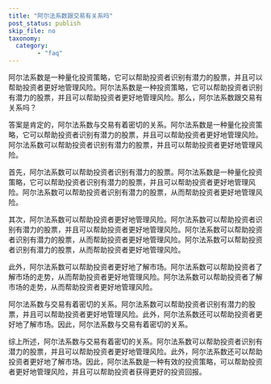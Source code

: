 ```yaml
---
title: "阿尔法系数跟交易有关系吗"
post_status: publish
skip_file: no
taxonomy:
  category:
        - "faq"
---
```


阿尔法系数是一种量化投资策略，它可以帮助投资者识别有潜力的股票，并且可以帮助投资者更好地管理风险。阿尔法系数是一种投资策略，它可以帮助投资者识别有潜力的股票，并且可以帮助投资者更好地管理风险。那么，阿尔法系数跟交易有关系吗？

答案是肯定的，阿尔法系数与交易有着密切的关系。阿尔法系数是一种量化投资策略，它可以帮助投资者识别有潜力的股票，并且可以帮助投资者更好地管理风险。阿尔法系数可以帮助投资者识别有潜力的股票，并且可以帮助投资者更好地管理风险。

首先，阿尔法系数可以帮助投资者识别有潜力的股票。阿尔法系数是一种量化投资策略，它可以帮助投资者识别有潜力的股票，并且可以帮助投资者更好地管理风险。阿尔法系数可以帮助投资者识别有潜力的股票，从而帮助投资者更好地管理风险。

其次，阿尔法系数可以帮助投资者更好地管理风险。阿尔法系数可以帮助投资者识别有潜力的股票，并且可以帮助投资者更好地管理风险。阿尔法系数可以帮助投资者识别有潜力的股票，从而帮助投资者更好地管理风险。阿尔法系数可以帮助投资者识别有潜力的股票，从而帮助投资者更好地管理风险。

此外，阿尔法系数可以帮助投资者更好地了解市场。阿尔法系数可以帮助投资者了解市场的走势，从而帮助投资者更好地管理风险。阿尔法系数可以帮助投资者了解市场的走势，从而帮助投资者更好地管理风险。

阿尔法系数与交易有着密切的关系。阿尔法系数可以帮助投资者识别有潜力的股票，并且可以帮助投资者更好地管理风险。此外，阿尔法系数还可以帮助投资者更好地了解市场。因此，阿尔法系数与交易有着密切的关系。

综上所述，阿尔法系数与交易有着密切的关系。阿尔法系数可以帮助投资者识别有潜力的股票，并且可以帮助投资者更好地管理风险。此外，阿尔法系数还可以帮助投资者更好地了解市场。因此，阿尔法系数是一种有效的投资策略，可以帮助投资者更好地管理风险，并且可以帮助投资者获得更好的投资回报。
